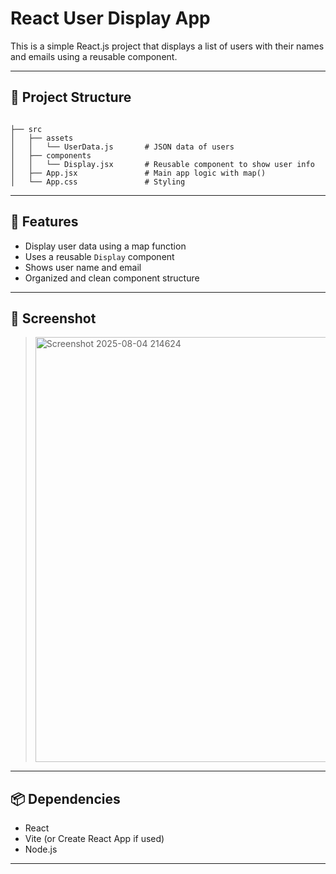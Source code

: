 
# React User Display App

This is a simple React.js project that displays a list of users with their names and emails using a reusable component.

---

## 📁 Project Structure

```

├── src
│   ├── assets
│   │   └── UserData.js       # JSON data of users
│   ├── components
│   │   └── Display.jsx       # Reusable component to show user info
│   ├── App.jsx               # Main app logic with map()
│   └── App.css               # Styling

````

---

## 🚀 Features

- Display user data using a map function
- Uses a reusable `Display` component
- Shows user name and email
- Organized and clean component structure

---

## 📸 Screenshot

> <img width="531" height="680" alt="Screenshot 2025-08-04 214624" src="https://github.com/user-attachments/assets/514f5311-13f5-49be-8235-55c3c4ea09c2" />



---



## 📦 Dependencies

* React
* Vite (or Create React App if used)
* Node.js

---